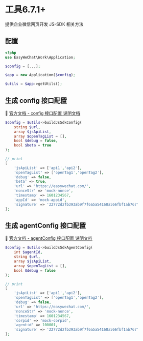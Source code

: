 # 工具<version-tag>6.7.1+</version-tag>

提供企业微信网页开发 JS-SDK 相关方法

## 配置

```php
<?php
use EasyWeChat\Work\Application;

$config = [...];

$app = new Application($config);

$utils = $app->getUtils();
```

## 生成 config 接口配置

:book: [官方文档 - config 接口配置 说明文档](https://open.work.weixin.qq.com/api/doc/90001/90144/90547)

```php
$config = $utils->buildJsSdkConfig(
    string $url,
    array $jsApiList,
    array $openTagList = [],
    bool $debug = false,
    bool $beta = true
);

// print
[
    'jsApiList' => ['api1','api2'],
    'openTagList' => ['openTag1','openTag2'],
    'debug' => false,
    'beta' => true,
    'url' => 'https://easywechat.com/',
    'nonceStr' => 'mock-nonce',
    'timestamp' => 1601234567,
    'appId' => 'mock-appid',
    'signature' => '22772d2fb393ab9f7f6a5a54168a566fbf1ab767'
];
```

## 生成 agentConfig 接口配置

:book: [官方文档 - agentConfig 接口配置 说明文档](https://open.work.weixin.qq.com/api/doc/90001/90144/94325)

```php
$config = $utils->buildJsSdkAgentConfig(
    int $agentId,
    string $url,
    array $jsApiList,
    array $openTagList = [],
    bool $debug = false
);

// print
[
    'jsApiList' => ['api1','api2'],
    'openTagList' => ['openTag1','openTag2'],
    'debug' => false,
    'url' => 'https://easywechat.com/',
    'nonceStr' => 'mock-nonce',
    'timestamp' => 1601234567,
    'corpid' => 'mock-corpid',
    'agentid' => 100001,
    'signature' => '22772d2fb393ab9f7f6a5a54168a566fbf1ab767'
];
```

